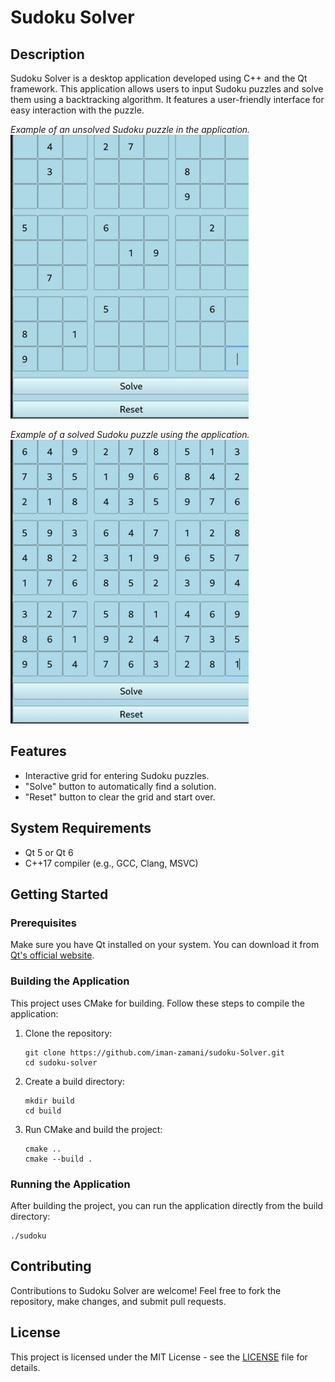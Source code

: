 # Sudoku Solver

## Description
Sudoku Solver is a desktop application developed using C++ and the Qt framework. This application allows users to input Sudoku puzzles and solve them using a backtracking algorithm. It features a user-friendly interface for easy interaction with the puzzle.

*Example of an unsolved Sudoku puzzle in the application.*
![Unsolved Sudoku](images/unsolved.png)

*Example of a solved Sudoku puzzle using the application.*
![Solved Sudoku](images/solved.png)


## Features
- Interactive grid for entering Sudoku puzzles.
- "Solve" button to automatically find a solution.
- "Reset" button to clear the grid and start over.

## System Requirements
- Qt 5 or Qt 6
- C++17 compiler (e.g., GCC, Clang, MSVC)

## Getting Started

### Prerequisites
Make sure you have Qt installed on your system. You can download it from [Qt's official website](https://www.qt.io/download).

### Building the Application
This project uses CMake for building. Follow these steps to compile the application:

1. Clone the repository:
   ```
   git clone https://github.com/iman-zamani/sudoku-Solver.git
   cd sudoku-solver
   ```

2. Create a build directory:
   ```
   mkdir build
   cd build
   ```

3. Run CMake and build the project:
   ```
   cmake ..
   cmake --build .
   ```

### Running the Application
After building the project, you can run the application directly from the build directory:
```
./sudoku
```

## Contributing
Contributions to Sudoku Solver are welcome! Feel free to fork the repository, make changes, and submit pull requests.

## License
This project is licensed under the MIT License - see the [LICENSE](LICENSE) file for details.
